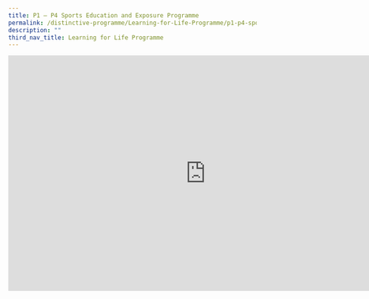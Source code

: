 ```yaml
---
title: P1 – P4 Sports Education and Exposure Programme
permalink: /distinctive-programme/Learning-for-Life-Programme/p1-p4-sports-education-and-exposure-programme/
description: ""
third_nav_title: Learning for Life Programme
---
```

<iframe allowfullscreen="true" height="479" width="800" frameborder="0" src="https://docs.google.com/presentation/d/e/2PACX-1vQmPo9L97QaB3CoUzfNk___xxpgwoCVITorBco2MnK8QqR6psuvbydlqJhNJ3kAr0KeW8IysgHqmv7x/embed?start=true&amp;loop=true&amp;delayms=3000"></iframe>